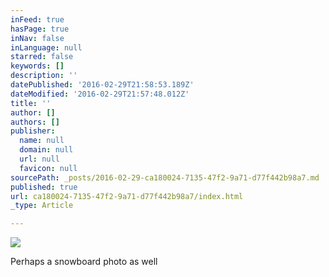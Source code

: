 ```yaml
---
inFeed: true
hasPage: true
inNav: false
inLanguage: null
starred: false
keywords: []
description: ''
datePublished: '2016-02-29T21:58:53.189Z'
dateModified: '2016-02-29T21:57:48.012Z'
title: ''
author: []
authors: []
publisher:
  name: null
  domain: null
  url: null
  favicon: null
sourcePath: _posts/2016-02-29-ca180024-7135-47f2-9a71-d77f442b98a7.md
published: true
url: ca180024-7135-47f2-9a71-d77f442b98a7/index.html
_type: Article

---
```

![](https://the-grid-user-content.s3-us-west-2.amazonaws.com/383b6515-d4b9-465d-8240-23bddaeeaa39.jpg)

Perhaps a snowboard photo as well